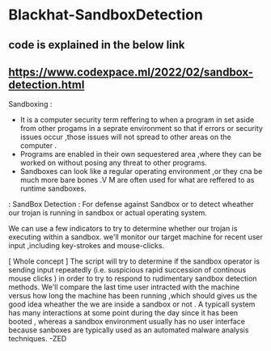 # Blackhat-SandboxDetection

## code is explained in the below link 
## https://www.codexpace.ml/2022/02/sandbox-detection.html
Sandboxing :
- It is a computer security term reffering to when a program in set aside from other progams in a seprate environment so that if errors or security issues occur ,those issues will not spread to other areas on the computer .
- Programs are enabled in their own sequestered area ,where they can be worked on without posing any threat to other programs.
- Sandboxes can look like a regular operating environment ,or they cna be much more bare bones .V M are often used for what are reffered to as runtime sandboxes.

: SandBox Detection :
For defense against Sandbox or to detect wheather our trojan is running in sandbox or actual operating system.

We can use a few indicators to try to determine whether our trojan is executing within a sandbox. we'll monitor our target machine for recent user input ,including key-strokes and mouse-clicks.

[ Whole concept ]
The script will try to determine if the sandbox operator is sending input repeatedly (i.e. suspicious rapid succession of continous mouse clicks ) in order to try to respond to rudimentary sandbox detection methods. 
We'll compare the last time user intracted with the machine versus how long the machine has been running ,which should gives us the good idea wheather the we are inside a sandbox or not .
A typicall system has many interactions at some point during the day since it has been booted , whereas a sandbox environment usually has no user interface because sanboxes are typically used as an automated malware analysis techniques.
                                                                          -ZED
